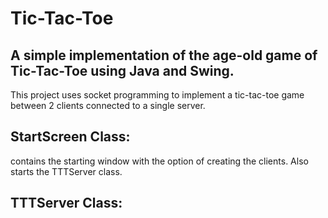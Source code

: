 # Tic-Tac-Toe

## A simple implementation of the age-old game of Tic-Tac-Toe using Java and Swing.

This project uses socket programming to implement a tic-tac-toe game between 2 clients connected to a single server.

## StartScreen Class:
contains the starting window with the option of creating the clients. Also starts the TTTServer class.

## TTTServer Class:
